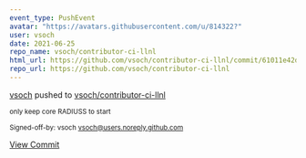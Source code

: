 ```yaml
---
event_type: PushEvent
avatar: "https://avatars.githubusercontent.com/u/814322?"
user: vsoch
date: 2021-06-25
repo_name: vsoch/contributor-ci-llnl
html_url: https://github.com/vsoch/contributor-ci-llnl/commit/61011e42d6540e0eede0fd05e7fcaf8bec59d4d5
repo_url: https://github.com/vsoch/contributor-ci-llnl
---
```


<a href='https://github.com/vsoch' target='_blank'>vsoch</a> pushed to <a href='https://github.com/vsoch/contributor-ci-llnl' target='_blank'>vsoch/contributor-ci-llnl</a>

<small>only keep core RADIUSS to start

Signed-off-by: vsoch <vsoch@users.noreply.github.com></small>

<a href='https://github.com/vsoch/contributor-ci-llnl/commit/61011e42d6540e0eede0fd05e7fcaf8bec59d4d5' target='_blank'>View Commit</a>